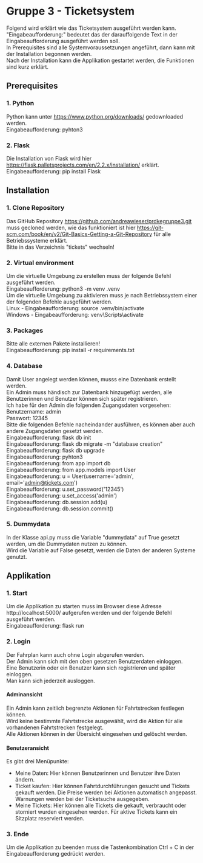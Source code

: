 # Gruppe 3 - Ticketsystem

Folgend wird erklärt wie das Ticketsystem ausgeführt werden kann.  
"Eingabeaufforderung:" bedeutet das der darauffolgende Text in der Eingabeaufforderung ausgeführt werden soll.  
In Prerequisites sind alle Systemvoraussetzungen angeführt, dann kann mit der Installation begonnen werden.  
Nach der Installation kann die Applikation gestartet werden, die Funktionen sind kurz erklärt.  

## Prerequisites

### 1. Python
Python kann unter https://www.python.org/downloads/ gedownloaded werden.  
Eingabeaufforderung: pyhton3

### 2. Flask
Die Installation von Flask wird hier https://flask.palletsprojects.com/en/2.2.x/installation/ erklärt.  
Eingabeaufforderung: pip install Flask

## Installation

### 1. Clone Repository
Das GitHub Repository https://github.com/andreawieser/prdkegruppe3.git muss gecloned werden, wie das funktioniert ist hier https://git-scm.com/book/en/v2/Git-Basics-Getting-a-Git-Repository für alle Betriebssysteme erklärt.  
Bitte in das Verzeichnis "tickets" wechseln!

### 2. Virtual environment
Um die virtuelle Umgebung zu erstellen muss der folgende Befehl ausgeführt werden.  
Eingabeaufforderung: python3 -m venv .venv  
Um die virtuelle Umgebung zu aktivieren muss je nach Betriebssystem einer der folgenden Befehle ausgeführt werden.  
Linux - Eingabeaufforderung: source .venv/bin/activate  
Windows - Eingabeaufforderung: venv\Scripts\activate  

### 3. Packages 
Bitte alle externen Pakete installieren!  
Eingabeaufforderung: pip install -r requirements.txt

### 4. Database 
Damit User angelegt werden können, musss eine Datenbank erstellt werden.  
Ein Admin muss händisch zur Datenbank hinzugefügt werden, alle Benutzerinnen und Benutzer können sich später registrieren.  
Ich habe für den Admin die folgenden Zugangsdaten vorgesehen:   
  Benutzername: admin  
  Passwort: 12345  
Bitte die folgenden Befehle nacheindander ausführen, es können aber auch andere Zugangsdaten gesetzt werden.   
Eingabeaufforderung: flask db init  
Eingabeaufforderung: flask db migrate -m "database creation"  
Eingabeaufforderung: flask db upgrade  
Eingabeaufforderung: pyhton3  
Eingabeaufforderung: from app import db  
Eingabeaufforderung: from app.models import User  
Eingabeaufforderung: u = User(username='admin', email='admin@tickets.com')  
Eingabeaufforderung: u.set_password('12345')  
Eingabeaufforderung: u.set_access('admin')  
Eingabeaufforderung: db.session.add(u)  
Eingabeaufforderung: db.session.commit()  

### 5. Dummydata
In der Klasse api.py muss die Variable "dummydata" auf True gesetzt werden, um die Dummydaten nutzen zu können.  
Wird die Variable auf False gesetzt, werden die Daten der anderen Systeme genutzt. 

## Applikation

### 1. Start
Um die Applikation zu starten muss im Browser diese Adresse http://localhost:5000/ aufgerufen werden und der folgende Befehl ausgeführt werden.  
Eingabeaufforderung: flask run

### 2. Login
Der Fahrplan kann auch ohne Login abgerufen werden.  
Der Admin kann sich mit den oben gesetzen Benutzerdaten einloggen.  
Eine Benutzerin oder ein Benutzer kann sich registrieren und später einloggen.  
Man kann sich jederzeit ausloggen. 

#### Adminansicht
Ein Admin kann zeitlich begrenzte Aktionen für Fahrtstrecken festlegen können.  
Wird keine bestimmte Fahrtstrecke ausgewählt, wird die Aktion für alle vorhandenen Fahrtstrecken festgelegt.  
Alle Aktionen können in der Übersicht eingesehen und gelöscht werden. 

#### Benutzeransicht
Es gibt drei Menüpunkte:
- Meine Daten: Hier können Benutzerinnen und Benutzer ihre Daten ändern.  
- Ticket kaufen: Hier können Fahrtdurchführungen gesucht und Tickets gekauft werden. Die Preise werden bei Aktionen automatisch angepasst. Warnungen werden bei der Ticketsuche ausgegeben. 
- Meine Tickets: Hier können alle Tickets die gekauft, verbraucht oder storniert wurden eingesehen werden. Für aktive Tickets kann ein Sitzplatz reserviert werden. 

### 3. Ende
Um die Applikation zu beenden muss die Tastenkombination Ctrl + C in der Eingabeaufforderung gedrückt werden.
